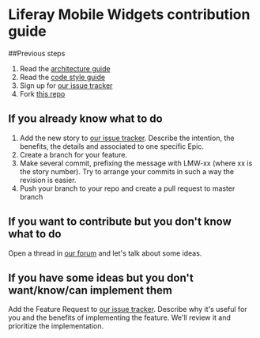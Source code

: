 # Liferay Mobile Widgets contribution guide

##Previous steps

1. Read the [architecture guide](https://github.com/liferay/liferay-mobile-widgets/tree/master/ios/Library/architecture.md)
1. Read the [code style guide](https://github.com/liferay/liferay-mobile-widgets/tree/master/ios/style_guide.md)
1. Sign up for [our issue tracker](https://issues.liferay.com/browse/LMW/?selectedTab=com.atlasn.jira.jira-projects-plugin:summary-panel)
1. Fork [this repo](https://github.com/liferay/liferay-mobile-widgets/)

## If you already know what to do

1. Add the new story to [our issue tracker](https://issues.liferay.com/browse/LMW/?selectedTab=com.atlassian.jira.jira-projects-plugin:summary-panel). Describe the intention, the benefits, the details and associated to one specific Epic.
1. Create a branch for your feature.
1. Make several commit, prefixing the message with LMW-xx (where xx is the story number). Try to arrange your commits in such a way the revision is easier.
1. Push your branch to your repo and create a pull request to master branch

## If you want to contribute but you don't know what to do

Open a thread in [our forum](https://www.liferay.com/community/forums/-/message_boards/category/42706063) and let's talk about some ideas. 

## If you have some ideas but you don't want/know/can implement them

Add the Feature Request to [our issue tracker](https://issues.liferay.com/browse/LMW/?selectedTab=com.atlassian.jira.jira-projects-plugin:summary-panel). Describe why it's useful for you and the benefits of implementing the feature.
We'll review it and prioritize the implementation.
